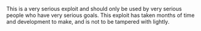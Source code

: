 This is a very serious exploit and should only be used by very serious people who have very serious goals.
This exploit has taken months of time and development to make, and is not to be tampered with lightly.

